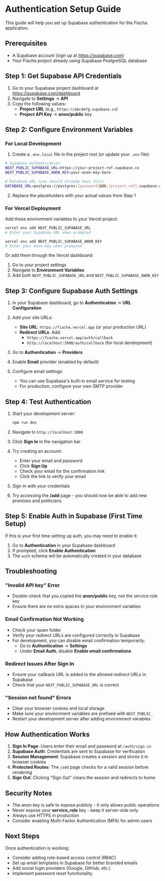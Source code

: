 # Authentication Setup Guide

This guide will help you set up Supabase authentication for the Fiacha application.

## Prerequisites

- A Supabase account (sign up at https://supabase.com)
- Your Fiacha project already using Supabase PostgreSQL database

## Step 1: Get Supabase API Credentials

1. Go to your Supabase project dashboard at https://supabase.com/dashboard
2. Navigate to **Settings** → **API**
3. Copy the following values:
   - **Project URL** (e.g., `https://abcdefg.supabase.co`)
   - **Project API Key** → **anon/public** key

## Step 2: Configure Environment Variables

### For Local Development

1. Create a `.env.local` file in the project root (or update your `.env` file):

```bash
# Supabase Authentication
NEXT_PUBLIC_SUPABASE_URL=https://your-project-ref.supabase.co
NEXT_PUBLIC_SUPABASE_ANON_KEY=your-anon-key-here

# Database URL (you should already have this)
DATABASE_URL=postgres://postgres:[password]@db.[project-ref].supabase.co:5432/postgres
```

2. Replace the placeholders with your actual values from Step 1

### For Vercel Deployment

Add these environment variables to your Vercel project:

```bash
vercel env add NEXT_PUBLIC_SUPABASE_URL
# Enter your Supabase URL when prompted

vercel env add NEXT_PUBLIC_SUPABASE_ANON_KEY
# Enter your anon key when prompted
```

Or add them through the Vercel dashboard:
1. Go to your project settings
2. Navigate to **Environment Variables**
3. Add both `NEXT_PUBLIC_SUPABASE_URL` and `NEXT_PUBLIC_SUPABASE_ANON_KEY`

## Step 3: Configure Supabase Auth Settings

1. In your Supabase dashboard, go to **Authentication** → **URL Configuration**
2. Add your site URLs:
   - **Site URL**: `https://fiacha.vercel.app` (or your production URL)
   - **Redirect URLs**: Add:
     - `https://fiacha.vercel.app/auth/callback`
     - `http://localhost:3000/auth/callback` (for local development)

3. Go to **Authentication** → **Providers**
4. Enable **Email** provider (enabled by default)
5. Configure email settings:
   - You can use Supabase's built-in email service for testing
   - For production, configure your own SMTP provider

## Step 4: Test Authentication

1. Start your development server:
   ```bash
   npm run dev
   ```

2. Navigate to `http://localhost:3000`

3. Click **Sign In** in the navigation bar

4. Try creating an account:
   - Enter your email and password
   - Click **Sign Up**
   - Check your email for the confirmation link
   - Click the link to verify your email

5. Sign in with your credentials

6. Try accessing the **/add** page - you should now be able to add new promises and politicians

## Step 5: Enable Auth in Supabase (First Time Setup)

If this is your first time setting up auth, you may need to enable it:

1. Go to **Authentication** in your Supabase dashboard
2. If prompted, click **Enable Authentication**
3. The `auth` schema will be automatically created in your database

## Troubleshooting

### "Invalid API key" Error
- Double-check that you copied the **anon/public** key, not the service role key
- Ensure there are no extra spaces in your environment variables

### Email Confirmation Not Working
- Check your spam folder
- Verify your redirect URLs are configured correctly in Supabase
- For development, you can disable email confirmation temporarily:
  - Go to **Authentication** → **Settings**
  - Under **Email Auth**, disable **Enable email confirmations**

### Redirect Issues After Sign In
- Ensure your callback URL is added to the allowed redirect URLs in Supabase
- Check that your `NEXT_PUBLIC_SUPABASE_URL` is correct

### "Session not found" Errors
- Clear your browser cookies and local storage
- Make sure your environment variables are prefixed with `NEXT_PUBLIC_`
- Restart your development server after adding environment variables

## How Authentication Works

1. **Sign In Page**: Users enter their email and password at `/auth/sign-in`
2. **Supabase Auth**: Credentials are sent to Supabase for verification
3. **Session Management**: Supabase creates a session and stores it in browser cookies
4. **Protected Routes**: The `/add` page checks for a valid session before rendering
5. **Sign Out**: Clicking "Sign Out" clears the session and redirects to home

## Security Notes

- The anon key is safe to expose publicly - it only allows public operations
- Never expose your **service_role** key - keep it server-side only
- Always use HTTPS in production
- Consider enabling Multi-Factor Authentication (MFA) for admin users

## Next Steps

Once authentication is working:
- Consider adding role-based access control (RBAC)
- Set up email templates in Supabase for better branded emails
- Add social login providers (Google, GitHub, etc.)
- Implement password reset functionality
